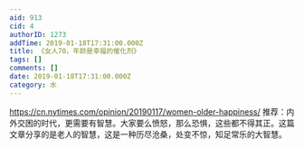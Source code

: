 ```yaml
---
aid: 913
cid: 4
authorID: 1273
addTime: 2019-01-18T17:31:00.000Z
title: 《女人70，年龄是幸福的催化剂》
tags: []
comments: []
date: 2019-01-18T17:31:00.000Z
category: 水
---
```


https://cn.nytimes.com/opinion/20190117/women-older-happiness/ 推荐：内外交困的时代，更需要有智慧。大家要么愤怒，那么恐惧，这些都不得其正。这篇文章分享的是老人的智慧，这是一种历尽沧桑，处变不惊，知足常乐的大智慧。
